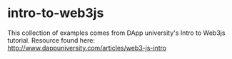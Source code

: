 # intro-to-web3js
This collection of examples comes from DApp university's Intro to Web3js tutorial. Resource found here: http://www.dappuniversity.com/articles/web3-js-intro
